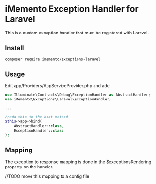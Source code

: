 # iMemento Exception Handler for Laravel

This is a custom exception handler that must be registered with Laravel.

## Install
```bash
composer require imemento/exceptions-laravel
```

## Usage
Edit app/Providers/AppServiceProvider.php and add:
```php
use Illuminate\Contracts\Debug\ExceptionHandler as AbstractHandler;
use iMemento\Exceptions\Laravel\ExceptionHandler;

...

//add this to the boot method
$this->app->bind(
	AbstractHandler::class,
	ExceptionHandler::class
);
```

## Mapping
The exception to response mapping is done in the $exceptionsRendering property on the handler.

//TODO move this mapping to a config file
